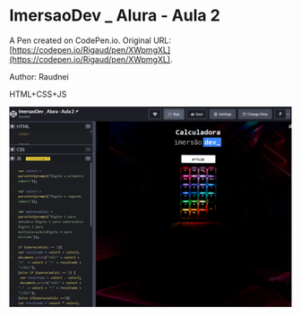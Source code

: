 # ImersaoDev _ Alura - Aula 2

A Pen created on CodePen.io. Original URL: [https://codepen.io/Rigaud/pen/XWpmgXL](https://codepen.io/Rigaud/pen/XWpmgXL).

Author: Raudnei

HTML+CSS+JS

![image-20210324215950444](https://github.com/raudneirigaud/imersaodev_alura/blob/main/AULA%202%20CALCULADORA%20E%20LACOS%20CONDICIONAIS%20NO%20JAVASCRIPT/imersaodev-_-aluraaula-2/image-20210324215950444.png?raw=true)

